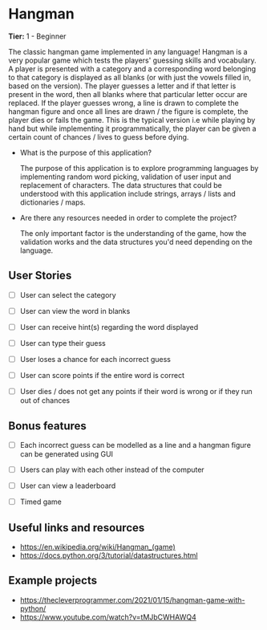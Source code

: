 # Hangman

**Tier:** 1 - Beginner

The classic hangman game implemented in any language! Hangman is a very popular game which tests the players' guessing skills and vocabulary. A player is presented with a
category and a corresponding word belonging to that category is displayed as all blanks (or with just the vowels filled in, based on the version). The player guesses a letter and 
if that letter is present in the word, then all blanks where that particular letter occur are replaced. If the player guesses wrong, a line is drawn to complete the hangman figure
and once all lines are drawn / the figure is complete, the player dies or fails the game. This is the typical version i.e while playing by hand but while implementing it programmatically,
the player can be given a certain count of chances / lives to guess before dying.

-   What is the purpose of this application?
  
    The purpose of this application is to explore programming languages by implementing random word picking, validation of user input and replacement of characters. The data structures
    that could be understood with this application include strings, arrays / lists and dictionaries / maps.
    
-   Are there any resources needed in order to complete the project?
  
    The only important factor is the understanding of the game, how the validation works and the data structures you'd need depending on the language.

## User Stories

-   [ ] User can select the category
-   [ ] User can view the word in blanks
-   [ ] User can receive hint(s) regarding the word displayed
-   [ ] User can type their guess
-   [ ] User loses a chance for each incorrect guess
-   [ ] User can score points if the entire word is correct
-   [ ] User dies / does not get any points if their word is wrong or if they run out of chances


## Bonus features

-   [ ] Each incorrect guess can be modelled as a line and a hangman figure can be generated using GUI
-   [ ] Users can play with each other instead of the computer
-   [ ] User can view a leaderboard
-   [ ] Timed game


## Useful links and resources

- https://en.wikipedia.org/wiki/Hangman_(game)
- https://docs.python.org/3/tutorial/datastructures.html

## Example projects
- https://thecleverprogrammer.com/2021/01/15/hangman-game-with-python/
- https://www.youtube.com/watch?v=tMJbCWHAWQ4


